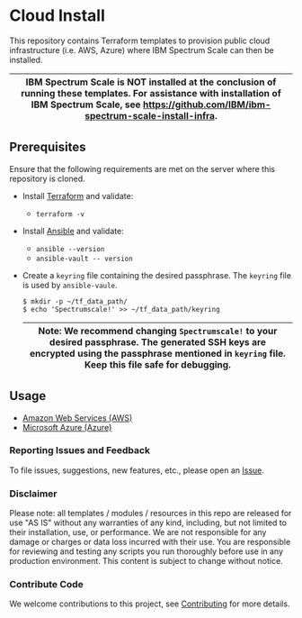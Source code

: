 # Cloud Install 

This repository contains Terraform templates to provision public cloud infrastructure (i.e. AWS, Azure) where IBM Spectrum Scale can then be installed. 

| IBM Spectrum Scale is NOT installed at the conclusion of running these templates.  For assistance with installation of IBM Spectrum Scale, see https://github.com/IBM/ibm-spectrum-scale-install-infra. |
| --- |

## Prerequisites

Ensure that the following requirements are met on the server where this repository is cloned. 

* Install [Terraform](https://learn.hashicorp.com/terraform/getting-started/install.html) and validate:

    * `terraform -v`

* Install [Ansible](https://docs.ansible.com/ansible/latest/installation_guide/intro_installation.html) and validate: 

    * `ansible --version` 
    * `ansible-vault -- version`

* Create a `keyring` file containing the desired passphrase. The `keyring` file is used by `ansible-vaule`. 

    ```
    $ mkdir -p ~/tf_data_path/
    $ echo 'Spectrumscale!' >> ~/tf_data_path/keyring
    ```

    | Note: We recommend changing `Spectrumscale!` to your desired passphrase. The generated SSH keys are encrypted using the passphrase mentioned in `keyring` file.  Keep this file safe for debugging. |
    | --- |

## Usage

  * [Amazon Web Services (AWS)](docs/aws.md)
  * [Microsoft Azure (Azure)](docs/azure.md)


### Reporting Issues and Feedback

To file issues, suggestions, new features, etc., please open an [Issue](https://github.com/IBM/ibm-spectrum-scale-cloud-install/issues).

### Disclaimer

Please note: all templates / modules / resources in this repo are released for use "AS IS" without any warranties of
any kind, including, but not limited to their installation, use, or performance. We are not responsible for any damage
or charges or data loss incurred with their use. You are responsible for reviewing and testing any scripts you run
thoroughly before use in any production environment. This content is subject to change without notice.

### Contribute Code

We welcome contributions to this project, see [Contributing](CONTRIBUTING.md) for more details.
